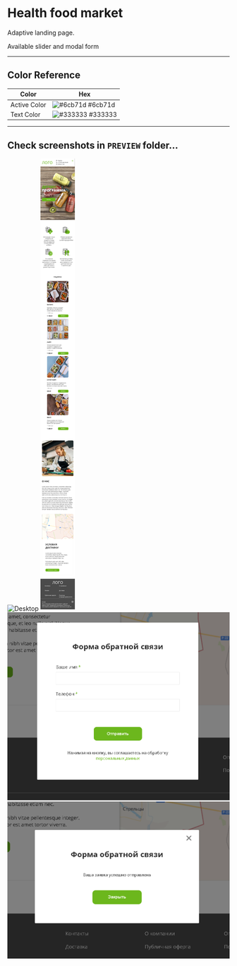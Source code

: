 # Health food market

Adaptive landing page.

Available slider and modal form

---

## Color Reference

| Color            | Hex                                                              |
| ---------------- | ---------------------------------------------------------------- |
| Active Color     | ![#6cb71d](https://via.placeholder.com/10/6cb71d?text=+) #6cb71d |
| Text Color | ![#333333](https://via.placeholder.com/10/333333?text=+) #333333 |


---

## Check screenshots in `PREVIEW` folder... 

![Desktop](https://github.com/Eduardick1/healthyFood_Landing/blob/main/PREVIEW/Desktop.png)
![Mobile](https://github.com/Eduardick1/healthyFood_Landing/blob/main/PREVIEW/Mobile.png)
![Modal](https://github.com/Eduardick1/healthyFood_Landing/blob/main/PREVIEW/modalForm.png)
![Modal](https://github.com/Eduardick1/healthyFood_Landing/blob/main/PREVIEW/modalForm2.png)



